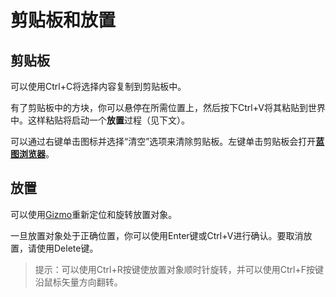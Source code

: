 # 剪贴板和放置

## 剪贴板

可以使用Ctrl+C将选择内容复制到剪贴板中。

有了剪贴板中的方块，你可以悬停在所需位置上，然后按下Ctrl+V将其粘贴到世界中。这样粘贴将启动一个**放置**过程（见下文）。

可以通过右键单击图标并选择“清空”选项来清除剪贴板。左键单击剪贴板会打开[**蓝图浏览器**](blueprints.md)。

## 放置

可以使用[Gizmo](gizmos.md)重新定位和旋转放置对象。

一旦放置对象处于正确位置，你可以使用Enter键或Ctrl+V进行确认。要取消放置，请使用Delete键。

> 提示：可以使用Ctrl+R按键使放置对象顺时针旋转，并可以使用Ctrl+F按键沿鼠标矢量方向翻转。